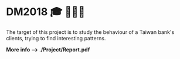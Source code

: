 # DM2018 🎓 👨🏻‍💻

The target of this project is to study the behaviour of a Taiwan bank's clients, trying to find interesting patterns.

**More info --> ./Project/Report.pdf**
